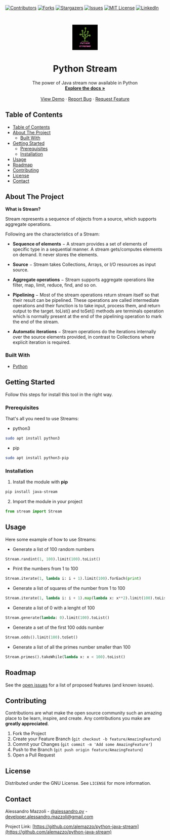 <!--
*** Thanks for checking out this README Template. If you have a suggestion that would
*** make this better, please fork the repo and create a pull request or simply open
*** an issue with the tag "enhancement".
*** Thanks again! Now go create something AMAZING! :D
-->





<!-- PROJECT SHIELDS -->
<!--
*** I'm using markdown "reference style" links for readability.
*** Reference links are enclosed in brackets [ ] instead of parentheses ( ).
*** See the bottom of this document for the declaration of the reference variables
*** for contributors-url, forks-url, etc. This is an optional, concise syntax you may use.
*** https://www.markdownguide.org/basic-syntax/#reference-style-links
-->
[![Contributors][contributors-shield]][contributors-url]
[![Forks][forks-shield]][forks-url]
[![Stargazers][stars-shield]][stars-url]
[![Issues][issues-shield]][issues-url]
[![MIT License][license-shield]][license-url]
[![LinkedIn][linkedin-shield]][linkedin-url]



<!-- PROJECT LOGO -->
<br />

<p align="center">
  <a href="https://github.com/alemazzo/python-java-stream">
    <img src="res/stream.png" alt="Logo" width="80" height="80">
  </a>

  <h1 align="center">Python Stream</h1>

  <p align="center">
    The power of Java stream now available in Python
    <br />
    <a href="https://github.com/alemazzo/python-java-stream"><strong>Explore the docs »</strong></a>
    <br />
    <br />
    <a href="https://github.com/alemazzo/python-java-stream">View Demo</a>
    ·
    <a href="https://github.com/alemazzo/python-java-stream/issues">Report Bug</a>
    ·
    <a href="https://github.com/alemazzo/python-java-stream/issues">Request Feature</a>
  </p>
</p>



<!-- TABLE OF CONTENTS -->
## Table of Contents

- [Table of Contents](#table-of-contents)
- [About The Project](#about-the-project)
  - [Built With](#built-with)
- [Getting Started](#getting-started)
  - [Prerequisites](#prerequisites)
  - [Installation](#installation)
- [Usage](#usage)
- [Roadmap](#roadmap)
- [Contributing](#contributing)
- [License](#license)
- [Contact](#contact)



<!-- ABOUT THE PROJECT -->
## About The Project

**What is Stream?**

Stream represents a sequence of objects from a source, which supports aggregate operations. 

Following are the characteristics of a Stream:

* **Sequence of elements** − A stream provides a set of elements of specific type in a sequential manner. A stream gets/computes elements on demand. It never stores the elements.

* **Source** − Stream takes Collections, Arrays, or I/O resources as input source.

* **Aggregate operations** − Stream supports aggregate operations like filter, map, limit, reduce, find, and so on.

* **Pipelining** − Most of the stream operations return stream itself so that their result can be pipelined. These operations are called intermediate operations and their function is to take input, process them, and return output to the target. toList() and toSet() methods are terminals operation which is normally present at the end of the pipelining operation to mark the end of the stream.

* **Automatic iterations** − Stream operations do the iterations internally over the source elements provided, in contrast to Collections where explicit iteration is required.

### Built With

* [Python](https://python.org)



<!-- GETTING STARTED -->
## Getting Started

Follow this steps for install this tool in the right way.

### Prerequisites

That's all you need to use Streams:

* python3
```sh
sudo apt install python3
```

* pip
```sh
sudo apt install python3-pip
```

### Installation

1. Install the module with **pip**
  
```sh
pip install java-stream
```
2. Import the module in your project
  
```py
from stream import Stream
```



<!-- USAGE EXAMPLES -->
## Usage

Here some example of how to use Streams:

* Generate a list of 100 random numbers
```py
Stream.randint(1, 100).limit(100).toList()
```

* Print the numbers from 1 to 100
```py
Stream.iterate(1, lambda i: i + 1).limit(100).forEach(print)
```

* Generate a list of squares of the number from 1 to 100
```py
Stream.iterate(1, lambda i: i + 1).map(lambda x: x**2).limit(100).toList()
```

* Generate a list of 0 with a lenght of 100
```py
Stream.generate(lambda: 0).limit(100).toList()
```

* Generate a set of the first 100 odds number
```py
Stream.odds().limit(100).toSet()
```

* Generate a list of all the primes number smaller than 100
```py
Stream.primes().takeWhile(lambda x: x < 100).toList()
```



<!-- ROADMAP -->
## Roadmap

See the [open issues](https://github.com/alemazzo/python-java-stream/issues) for a list of proposed features (and known issues).



<!-- CONTRIBUTING -->
## Contributing

Contributions are what make the open source community such an amazing place to be learn, inspire, and create. Any contributions you make are **greatly appreciated**.

1. Fork the Project
2. Create your Feature Branch (`git checkout -b feature/AmazingFeature`)
3. Commit your Changes (`git commit -m 'Add some AmazingFeature'`)
4. Push to the Branch (`git push origin feature/AmazingFeature`)
5. Open a Pull Request



<!-- LICENSE -->
## License

Distributed under the GNU License. See `LICENSE` for more information.



<!-- CONTACT -->
## Contact

Alessandro Mazzoli - [@alessandro.py](https://instagram.com/alessandro.py) - developer.alessandro.mazzoli@gmail.com

Project Link: [https://github.com/alemazzo/python-java-stream](https://github.com/alemazzo/python-java-stream)




<!-- MARKDOWN LINKS & IMAGES -->
<!-- https://www.markdownguide.org/basic-syntax/#reference-style-links -->
[contributors-shield]: https://img.shields.io/github/contributors/alemazzo/python-java-stream.svg?style=flat-square
[contributors-url]: https://github.com/alemazzo/python-java-stream/graphs/contributors

[forks-shield]: https://img.shields.io/github/forks/alemazzo/python-java-stream.svg?style=flat-square
[forks-url]: https://github.com/alemazzo/python-java-stream/network/members

[stars-shield]: https://img.shields.io/github/stars/alemazzo/python-java-stream.svg?style=flat-square
[stars-url]: https://github.com/alemazzo/python-java-stream/stargazers

[issues-shield]: https://img.shields.io/github/issues/alemazzo/python-java-stream.svg?style=flat-square
[issues-url]: https://github.com/alemazzo/python-java-stream/issues


[license-shield]: https://img.shields.io/github/license/alemazzo/python-java-stream.svg?style=flat-square
[license-url]: https://github.com/alemazzo/python-java-stream/blob/master/LICENSE

[linkedin-shield]: https://img.shields.io/badge/-LinkedIn-black.svg?style=flat-square&logo=linkedin&colorB=555
[linkedin-url]: https://www.linkedin.com/in/alessandro-mazzoli-009868140

[product-screenshot]: images/screenshot.png
